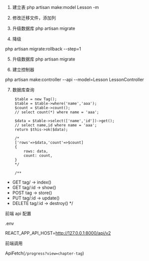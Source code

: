 1. 建立表
php artisan make:model Lesson -m

2. 修改迁移文件，添加列


3. 升级数据库
php artisan migrate

4. 降级

php artisan migrate:rollback --step=1


5. 升级数据库
php artisan migrate

6. 建立控制器

php artisan make:controller --api --model=Lesson  LessonController

7. 数据库查询

        $table = new Tag();
        $table = $table->where('name','aaa');
        $count = $table->count();
        // select count(*) where name = 'aaa';

        $data = $table->select(['name','id'])->get();
        // select name,id where name = 'aaa';
        return $this->ok($data);

        /*
        ['rows'=>$data,'count'=>$count]
        {
            rows: data,
            count: count,
        }
        */

		/**
 * GET tag/ -> index()
 * GET tag/:id -> show()
 * POST tag  -> store()
 * PUT tag/:id -> update()
 * DELETE tag/:id -> destroy()
 */

前端 api 配置

.env

 REACT_APP_API_HOST=http://127.0.0.1:8000/api/v2

前端调用

ApiFetch(`/progress?view=chapter-tag`)

